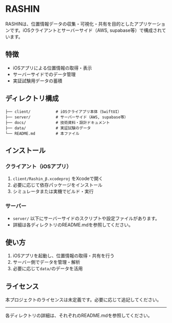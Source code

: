 # RASHIN

RASHINは、位置情報データの収集・可視化・共有を目的としたアプリケーションです。iOSクライアントとサーバーサイド（AWS, supabase等）で構成されています。

## 特徴
- iOSアプリによる位置情報の取得・表示
- サーバーサイドでのデータ管理
- 実証試験用データの蓄積

## ディレクトリ構成
```
├── client/           # iOSクライアプリ本体（SwiftUI）
├── server/           # サーバーサイド（AWS, supabase等）
├── docs/             # 技術資料・設計ドキュメント
├── data/             # 実証試験のデータ
└── README.md         # 本ファイル
```

## インストール

### クライアント（iOSアプリ）
1. `client/Rashin_β.xcodeproj` をXcodeで開く
2. 必要に応じて依存パッケージをインストール
3. シミュレータまたは実機でビルド・実行

### サーバー
- `server/` 以下にサーバーサイドのスクリプトや設定ファイルがあります。
- 詳細は各ディレクトリのREADME.mdを参照してください。

## 使い方
1. iOSアプリを起動し、位置情報の取得・共有を行う
2. サーバー側でデータを管理・解析
3. 必要に応じて`data/`のデータを活用

## ライセンス
本プロジェクトのライセンスは未定義です。必要に応じて追記してください。

---

各ディレクトリの詳細は、それぞれのREADME.mdを参照してください。

